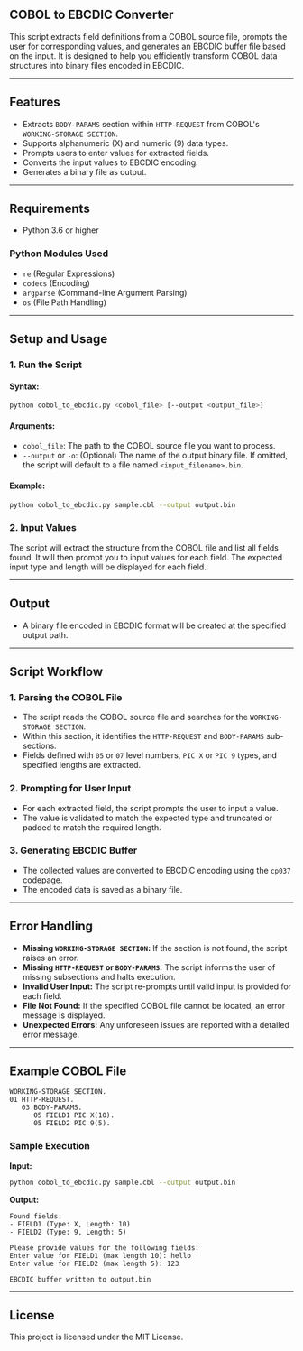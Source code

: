 ## COBOL to EBCDIC Converter

This script extracts field definitions from a COBOL source file, prompts the user for corresponding values, and generates an EBCDIC buffer file based on the input. It is designed to help you efficiently transform COBOL data structures into binary files encoded in EBCDIC.

---

## Features

- Extracts `BODY-PARAMS` section within `HTTP-REQUEST` from COBOL's `WORKING-STORAGE SECTION`.
- Supports alphanumeric (X) and numeric (9) data types.
- Prompts users to enter values for extracted fields.
- Converts the input values to EBCDIC encoding.
- Generates a binary file as output.

---

## Requirements

- Python 3.6 or higher

### Python Modules Used

- `re` (Regular Expressions)
- `codecs` (Encoding)
- `argparse` (Command-line Argument Parsing)
- `os` (File Path Handling)

---

## Setup and Usage

### 1. Run the Script

#### Syntax:

```bash
python cobol_to_ebcdic.py <cobol_file> [--output <output_file>]
```

#### Arguments:

- `cobol_file`: The path to the COBOL source file you want to process.
- `--output` or `-o`: (Optional) The name of the output binary file. If omitted, the script will default to a file named `<input_filename>.bin`.

#### Example:

```bash
python cobol_to_ebcdic.py sample.cbl --output output.bin
```

### 2. Input Values

The script will extract the structure from the COBOL file and list all fields found. It will then prompt you to input values for each field. The expected input type and length will be displayed for each field.

---

## Output

- A binary file encoded in EBCDIC format will be created at the specified output path.

---

## Script Workflow

### 1. Parsing the COBOL File
- The script reads the COBOL source file and searches for the `WORKING-STORAGE SECTION`.
- Within this section, it identifies the `HTTP-REQUEST` and `BODY-PARAMS` sub-sections.
- Fields defined with `05` or `07` level numbers, `PIC X` or `PIC 9` types, and specified lengths are extracted.

### 2. Prompting for User Input
- For each extracted field, the script prompts the user to input a value.
- The value is validated to match the expected type and truncated or padded to match the required length.

### 3. Generating EBCDIC Buffer
- The collected values are converted to EBCDIC encoding using the `cp037` codepage.
- The encoded data is saved as a binary file.

---

## Error Handling

- **Missing `WORKING-STORAGE SECTION`:** If the section is not found, the script raises an error.
- **Missing `HTTP-REQUEST` or `BODY-PARAMS`:** The script informs the user of missing subsections and halts execution.
- **Invalid User Input:** The script re-prompts until valid input is provided for each field.
- **File Not Found:** If the specified COBOL file cannot be located, an error message is displayed.
- **Unexpected Errors:** Any unforeseen issues are reported with a detailed error message.

---

## Example COBOL File

```cobol
WORKING-STORAGE SECTION.
01 HTTP-REQUEST.
   03 BODY-PARAMS.
      05 FIELD1 PIC X(10).
      05 FIELD2 PIC 9(5).
```

### Sample Execution

**Input:**

```bash
python cobol_to_ebcdic.py sample.cbl --output output.bin
```

**Output:**

```
Found fields:
- FIELD1 (Type: X, Length: 10)
- FIELD2 (Type: 9, Length: 5)

Please provide values for the following fields:
Enter value for FIELD1 (max length 10): hello
Enter value for FIELD2 (max length 5): 123

EBCDIC buffer written to output.bin
```

---

## License

This project is licensed under the MIT License.


